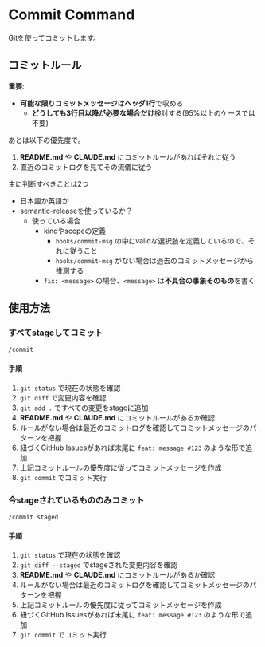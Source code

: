 # Commit Command

Gitを使ってコミットします。

## コミットルール

**重要**:

- **可能な限りコミットメッセージはヘッダ1行**で収める
    - **どうしても3行目以降が必要な場合だけ**検討する(95%以上のケースでは不要)

あとは以下の優先度で。

1. **README.md** や **CLAUDE.md** にコミットルールがあればそれに従う
2. 直近のコミットログを見てその流儀に従う

主に判断すべきことは2つ

- 日本語か英語か
- semantic-releaseを使っているか？
    - 使っている場合
        - kindやscopeの定義
            - `hooks/commit-msg` の中にvalidな選択肢を定義しているので、それに従うこと
            - `hooks/commit-msg` がない場合は過去のコミットメッセージから推測する
        - `fix: <message>` の場合、`<message>` は**不具合の事象そのもの**を書く

## 使用方法

### すべてstageしてコミット

```
/commit
```

#### 手順

1. `git status` で現在の状態を確認
2. `git diff` で変更内容を確認
3. `git add .` ですべての変更をstageに追加
4. **README.md** や **CLAUDE.md** にコミットルールがあるか確認
5. ルールがない場合は最近のコミットログを確認してコミットメッセージのパターンを把握
6. 紐づくGitHub Issuesがあれば末尾に `feat: message #123` のような形で追加
7. 上記コミットルールの優先度に従ってコミットメッセージを作成
8. `git commit` でコミット実行

### 今stageされているもののみコミット

```
/commit staged
```

#### 手順

1. `git status` で現在の状態を確認
2. `git diff --staged` でstageされた変更内容を確認
3. **README.md** や **CLAUDE.md** にコミットルールがあるか確認
4. ルールがない場合は最近のコミットログを確認してコミットメッセージのパターンを把握
5. 上記コミットルールの優先度に従ってコミットメッセージを作成
6. 紐づくGitHub Issuesがあれば末尾に `feat: message #123` のような形で追加
7. `git commit` でコミット実行
